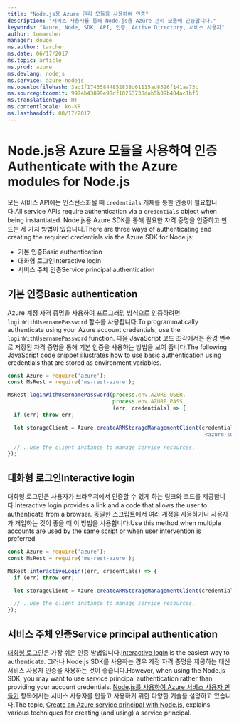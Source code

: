 ```yaml
---
title: "Node.js용 Azure 관리 모듈을 사용하여 인증"
description: "서비스 사용자를 통해 Node.js용 Azure 관리 모듈에 인증합니다."
keywords: "Azure, Node, SDK, API, 인증, Active Directory, 서비스 사용자"
author: tomarcher
manager: douge
ms.author: tarcher
ms.date: 06/17/2017
ms.topic: article
ms.prod: azure
ms.devlang: nodejs
ms.service: azure-nodejs
ms.openlocfilehash: 3ad1f17435844852838d01115ad8326f141aa73c
ms.sourcegitcommit: 9974b43899e98df10253738dab5b09b484ac1bf5
ms.translationtype: HT
ms.contentlocale: ko-KR
ms.lasthandoff: 08/17/2017
---
```

# <a name="authenticate-with-the-azure-modules-for-nodejs"></a><span data-ttu-id="9def1-104">Node.js용 Azure 모듈을 사용하여 인증</span><span class="sxs-lookup"><span data-stu-id="9def1-104">Authenticate with the Azure modules for Node.js</span></span> 

<span data-ttu-id="9def1-105">모든 서비스 API에는 인스턴스화될 때 `credentials` 개체를 통한 인증이 필요합니다.</span><span class="sxs-lookup"><span data-stu-id="9def1-105">All service APIs require authentication via a `credentials` object when being instantiated.</span></span> <span data-ttu-id="9def1-106">Node.js용 Azure SDK를 통해 필요한 자격 증명을 인증하고 만드는 세 가지 방법이 있습니다.</span><span class="sxs-lookup"><span data-stu-id="9def1-106">There are three ways of authenticating and creating the required credentials via the Azure SDK for Node.js:</span></span> 

- <span data-ttu-id="9def1-107">기본 인증</span><span class="sxs-lookup"><span data-stu-id="9def1-107">Basic authentication</span></span>
- <span data-ttu-id="9def1-108">대화형 로그인</span><span class="sxs-lookup"><span data-stu-id="9def1-108">Interactive login</span></span>
- <span data-ttu-id="9def1-109">서비스 주체 인증</span><span class="sxs-lookup"><span data-stu-id="9def1-109">Service principal authentication</span></span>

## <a name="basic-authentication"></a><span data-ttu-id="9def1-110">기본 인증</span><span class="sxs-lookup"><span data-stu-id="9def1-110">Basic authentication</span></span>

<span data-ttu-id="9def1-111">Azure 계정 자격 증명을 사용하여 프로그래밍 방식으로 인증하려면 `loginWithUsernamePassword` 함수를 사용합니다.</span><span class="sxs-lookup"><span data-stu-id="9def1-111">To programmatically authenticate using your Azure account credentials, use the `loginWithUsernamePassword` function.</span></span> <span data-ttu-id="9def1-112">다음 JavaScript 코드 조각에서는 환경 변수로 저장된 자격 증명을 통해 기본 인증을 사용하는 방법을 보여 줍니다.</span><span class="sxs-lookup"><span data-stu-id="9def1-112">The following JavaScript code snippet illustrates how to use basic authentication using credentials that are stored as environment variables.</span></span> 

```javascript
const Azure = require('azure');
const MsRest = require('ms-rest-azure');

MsRest.loginWithUsernamePassword(process.env.AZURE_USER, 
                                 process.env.AZURE_PASS, 
                                 (err, credentials) => {
  if (err) throw err;

  let storageClient = Azure.createARMStorageManagementClient(credentials, 
                                                             '<azure-subscription-id>');

  // ..use the client instance to manage service resources.
});
```

## <a name="interactive-login"></a><span data-ttu-id="9def1-113">대화형 로그인</span><span class="sxs-lookup"><span data-stu-id="9def1-113">Interactive login</span></span>

<span data-ttu-id="9def1-114">대화형 로그인은 사용자가 브라우저에서 인증할 수 있게 하는 링크와 코드를 제공합니다.</span><span class="sxs-lookup"><span data-stu-id="9def1-114">Interactive login provides a link and a code that allows the user to authenticate from a browser.</span></span> <span data-ttu-id="9def1-115">동일한 스크립트에서 여러 계정을 사용하거나 사용자가 개입하는 것이 좋을 때 이 방법을 사용합니다.</span><span class="sxs-lookup"><span data-stu-id="9def1-115">Use this method when multiple accounts are used by the same script or when user intervention is preferred.</span></span>

```javascript
const Azure = require('azure');
const MsRest = require('ms-rest-azure');

MsRest.interactiveLogin((err, credentials) => {
  if (err) throw err;

  let storageClient = Azure.createARMStorageManagementClient(credentials, '<azure-subscription-id>');

  // ..use the client instance to manage service resources.
});
```

## <a name="service-principal-authentication"></a><span data-ttu-id="9def1-116">서비스 주체 인증</span><span class="sxs-lookup"><span data-stu-id="9def1-116">Service principal authentication</span></span>

<span data-ttu-id="9def1-117">[대화형 로그인](#interactive-login)은 가장 쉬운 인증 방법입니다.</span><span class="sxs-lookup"><span data-stu-id="9def1-117">[Interactive login](#interactive-login) is the easiest way to authenticate.</span></span> <span data-ttu-id="9def1-118">그러나 Node.js SDK를 사용하는 경우 계정 자격 증명을 제공하는 대신 서비스 사용자 인증을 사용하는 것이 좋습니다.</span><span class="sxs-lookup"><span data-stu-id="9def1-118">However, when using the Node.js SDK, you may want to use service principal authentication rather than providing your account credentials.</span></span> <span data-ttu-id="9def1-119">[Node.js를 사용하여 Azure 서비스 사용자 만들기](./node-sdk-azure-authenticate-principal.md) 항목에서는 서비스 사용자를 만들고 사용하기 위한 다양한 기술을 설명하고 있습니다.</span><span class="sxs-lookup"><span data-stu-id="9def1-119">The topic, [Create an Azure service principal with Node.js](./node-sdk-azure-authenticate-principal.md), explains various techniques for creating (and using) a service principal.</span></span> 